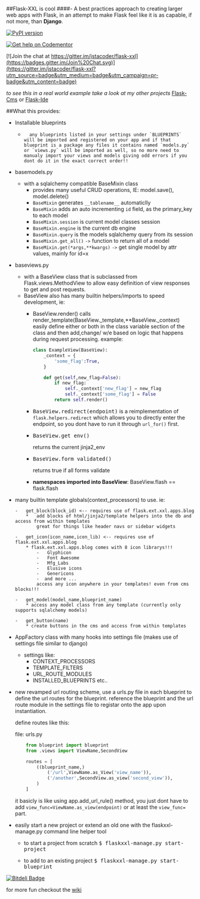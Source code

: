 ##Flask-XXL is cool
####- A best practices approach to creating larger web apps with Flask, in an attempt to make Flask feel like it is as capable, if not more, than __Django__.

[![PyPI version](https://badge.fury.io/py/flask-xxl.svg)](https://badge.fury.io/py/flask-xxl)

[![Get help on Codementor](https://cdn.codementor.io/badges/get_help_github.svg)](https://www.codementor.io/jstacoder)

[![Join the chat at https://gitter.im/jstacoder/flask-xxl](https://badges.gitter.im/Join%20Chat.svg)](https://gitter.im/jstacoder/flask-xxl?utm_source=badge&utm_medium=badge&utm_campaign=pr-badge&utm_content=badge)

_to see this in a real world example take a look at my other projects_ [Flask-Cms](https://github.com/jstacoder/flask-cms) or [Flask-Ide](https://github.com/jstacoder/flask-ide)



<script data-codementor="jstacoder" data-style="badge" data-theme="dark" src="https://cdn.codementor.io/assets/badge.js"></script>

##What this provides:

-   Installable blueprints
    -       any blueprints listed in your settings under `BLUEPRINTS` will be imported and registered on your app and if that blueprint is a package any files it contains named `models.py` or `views.py` will be imported as well, so no more need to manualy import your views and models giving odd errors if you dont do it in the exact correct order!!

-   basemodels.py 
    -   with a sqlalchemy compatible BaseMixin class
        - provides many useful CRUD operations, IE: model.save(), model.delete()
        - `BaseMixin` generates `__tablename__` automaticlly
        - `BaseMixin` adds an auto incrementing `id` field, as the primary_key to each model
        - `BaseMixin.session` is current model classes session
        - `BaseMixin.engine` is the current db engine
        - `BaseMixin.query` is the models sqlalchemy query from its session
        - `BaseMixin.get_all()` `->` function to return all of a model
        - `BaseMixin.get(*args,**kwargs)` `->` get single model by attr values, mainly for id=x

-   baseviews.py
    -   with a BaseView class that is subclassed from Flask.views.MethodView to allow easy definition of view responses to get and post requests.
    -   BaseView also has many builtin helpers/imports to speed development, ie: 
        -   BaseView.render() calls render_template(BaseView._template,**BaseView._context) easily define either or both in the class variable
            section of the class and then add,change/ w/e based on logic that happens during request processing. 
            example:
            
            ```python 
            class ExampleView(BaseView):
                _context = {
                    'some_flag':True,
                }

                def get(self,new_flag=False):
                    if new_flag:
                        self._context['new_flag'] = new_flag
                        self._context['some_flag'] = False
                    return self.render()
            ```
        -   <kbd>BaseView.redirect(endpoint)</kbd>
        is a reimplementation of <code>flask.helpers.redirect</code> which allows you to directly enter the
        endpoint, so you dont have to run it through <code>url_for()</code> first. 
        
        -   <pre>BaseView.get_env()</pre> returns the current jinja2_env
        
        
        - <pre>BaseView.form_validated()</pre> returns true if all forms validate
        
        -   __namespaces imported into BaseView__:
            BaseView.flash == flask.flash
            
        
            

-   many builtin template globals(context_processors) to use.
    ie: 

        -   get_block(block_id) <-- requires use of flask.ext.xxl.apps.blog 
            *   add blocks of html/jinja2/template helpers into the db and access from within templates
                great for things like header navs or sidebar widgets
                
        -   get_icon(icon_name,icon_lib) <-- requires use of flask.ext.xxl.apps.blog
            * flask.ext.xxl.apps.blog comes with 8 icon librarys!!! 
                -   Glyphicon
                -   Font Awesome
                -   Mfg_Labs
                -   Elusive icons
                -   Genericons
                -  and more ... 
                access any icon anywhere in your templates! even from cms blocks!!!
                
        -   get_model(model_name,blueprint_name)
            * access any model class from any template (currently only supports sqlalchemy models)
            
        -   get_button(name) 
            * create buttons in the cms and access from within templates


-   AppFactory class with many hooks into settings file (makes use of settings file similar to django)
    -   settings like:
        -   CONTEXT_PROCESSORS
        -   TEMPLATE_FILTERS
        -   URL_ROUTE_MODULES
        -   INSTALLED_BLUEPRINTS etc..

-   new revamped url routing scheme, use a urls.py file in each blueprint to 
    define the url routes for the blueprint. reference the blueprint and the url
    route module in the settings file to registar onto the app upon instantiation.

    define routes like this:

    file: urls.py
    ```python
        from blueprint import blueprint
        from .views import ViewName,SecondView

        routes = [
            ((blueprint_name,)
                ('/url',ViewName.as_View('view_name')),
                ('/another',SecondView.as_view('second_view')),
            )
        ]
    ```
    it basicly is like using app.add_url_rule() method, you
    just dont have to add <code>view_func=ViewName.as_view(endpoint)</code> or at least the
    <code>view_func=</code> part.


-   easily start a new project or extend an old one with the flaskxxl-manage.py command line helper tool
    -   to start a project from scratch
        <kbd>$ flaskxxl-manage.py start-project</kbd>
        
    -   to add to an existing project 
        <kbd>$ flaskxxl-manage.py start-blueprint</kbd>


[![Bitdeli Badge](https://d2weczhvl823v0.cloudfront.net/jstacoder/flask-xxl/trend.png)](https://bitdeli.com/free "Bitdeli Badge")

for more fun checkout the [wiki](https://github.com/jstacoder/flask-xxl/wiki)
